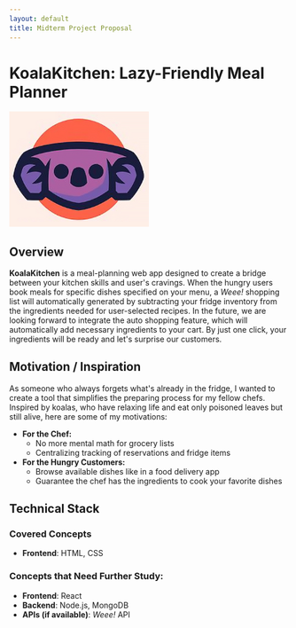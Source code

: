 ```yaml
---
layout: default
title: Midterm Project Proposal
---
```


# KoalaKitchen: Lazy-Friendly Meal Planner

<img src="KoalaKitchen.png" style="width:50%">

## Overview

**KoalaKitchen** is a meal-planning web app designed to create a bridge between your kitchen skills and user's cravings. When the hungry users book meals for specific dishes specified on your menu, a _Weee!_ shopping list will automatically generated by subtracting your fridge inventory from the ingredients needed for user-selected recipes. In the future, we are looking forward to integrate the auto shopping feature, which will automatically add necessary ingredients to your cart. By just one click, your ingredients will be ready and let's surprise our customers.

## Motivation / Inspiration

As someone who always forgets what's already in the fridge, I wanted to create a tool that simplifies the preparing process for my fellow chefs. Inspired by koalas, who have relaxing life and eat only poisoned leaves but still alive, here are some of my motivations:

- **For the Chef:**
  - No more mental math for grocery lists
  - Centralizing tracking of reservations and fridge items
- **For the Hungry Customers:**
  - Browse available dishes like in a food delivery app
  - Guarantee the chef has the ingredients to cook your favorite dishes

## Technical Stack

### Covered Concepts

- **Frontend**: HTML, CSS

### Concepts that Need Further Study:

- **Frontend**: React
- **Backend**: Node.js, MongoDB
- **APIs (if available)**: _Weee!_ API
